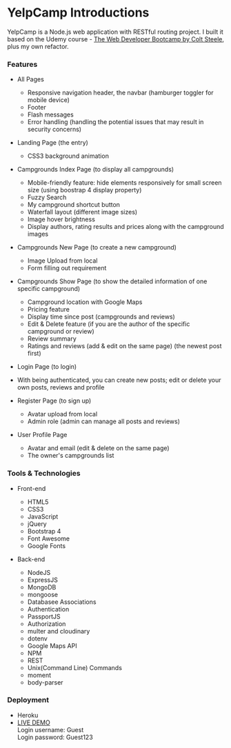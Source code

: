 # YelpCamp Introductions 
  YelpCamp is a Node.js web application with RESTful routing project. I built it based on the Udemy course - [The Web Developer Bootcamp by Colt Steele](https://www.udemy.com/the-web-developer-bootcamp/), plus my own refactor.

### Features
* All Pages
  * Responsive navigation header, the navbar (hamburger toggler for mobile device)
  * Footer
  * Flash messages
  * Error handling (handling the potential issues that may result in security concerns) 
  
* Landing Page (the entry)
  * CSS3 background animation
  
* Campgrounds Index Page (to display all campgrounds)
  * Mobile-friendly feature: hide elements responsively for small screen size (using boostrap 4 display property)
  * Fuzzy Search 
  * My campground shortcut button
  * Waterfall layout (different image sizes)
  * Image hover brightness
  * Display authors, rating results and prices along with the campground images
  
* Campgrounds New Page (to create a new campground)
  * Image Upload from local
  * Form filling out requirement
  
* Campgrounds Show Page (to show the detailed information of one specific campground)
  * Campground location with Google Maps
  * Pricing feature 
  * Display time since post (campgrounds and reviews) 
  * Edit & Delete feature (if you are the author of the specific campground or review)
  * Review summary
  * Ratings and reviews (add & edit on the same page) (the newest post first)
  
* Login Page (to login)
 * With being authenticated, you can create new posts; edit or delete your own posts, reviews and profile
  
* Register Page (to sign up) 
  * Avatar upload from local
  * Admin role (admin can manage all posts and reviews)
  
* User Profile Page
  * Avatar and email (edit & delete on the same page)
  * The owner's campgrounds list
  
### Tools & Technologies

* Front-end 
  * HTML5
  * CSS3
  * JavaScript
  * jQuery
  * Bootstrap 4
  * Font Awesome
  * Google Fonts

* Back-end
  * NodeJS
  * ExpressJS
  * MongoDB
  * mongoose
  * Databasee Associations
  * Authentication
  * PassportJS
  * Authorization
  * multer and cloudinary
  * dotenv
  * Google Maps API
  * NPM
  * REST
  * Unix(Command Line) Commands
  * moment
  * body-parser
 
### Deployment
* Heroku
* [LIVE DEMO](https://agile-falls-54679.herokuapp.com/) <br>
  Login username: Guest <br>
  Login password: Guest123
 
